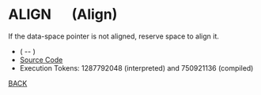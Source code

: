 # ALIGN &emsp; (Align)
If the data-space pointer is not aligned, reserve space to align it.
* ( -- )
* [Source Code](../words/core/Align.cs)
* Execution Tokens: 1287792048 (interpreted) and 750921136 (compiled)


[BACK](builtins.md#Align)
